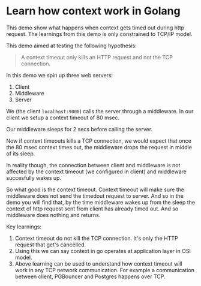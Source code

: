 # Learn how context work in Golang

This demo show what happens when context gets timed out during http request. The learnings from this demo is only constrained to TCP/IP model.

This demo aimed at testing the following hypothesis:
> A context timeout only kills an HTTP request and not the TCP connection.

In this demo we spin up three web servers:
1. Client
2. Middleware
3. Server

We (the client `localhost:9000`) calls the server through a middleware. In our client we setup a context timeout of 80 msec. 

Our middleware sleeps for 2 secs before calling the server.

Now if context timeouts kills a TCP connection, we would expect that once the 80 msec context times out, the middleware drops the request in middle of its sleep.

In reality though, the connection between client and middleware is not affected by the context timeout (we configured in client) and middleware succesfully wakes up. 

So what good is the context timeout. Context timeout will make sure the middleware does not send the timedout request to server. And so in the demo you will find that, by the time middleware wakes up from the sleep the context of http request sent from client has already timed out. And so middleware does nothing and returns.


Key learnings:
1. Context timeout do not kill the TCP connection. It's only the HTTP request that get's cancelled.
2. Using this we can say context in go operates at application layer in OSI model. 
3. Above learning can be used to understand how context timeout will work in any TCP network communication. For example a communication between client, PGBouncer and Postgres happens over TCP. 
